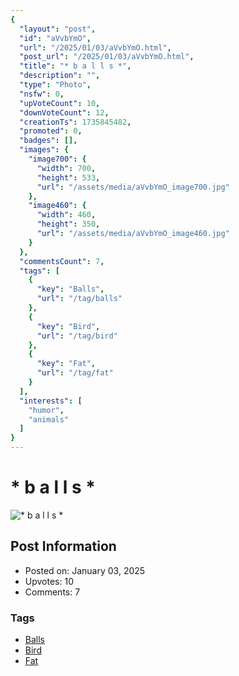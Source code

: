```yaml
---
{
  "layout": "post",
  "id": "aVvbYmO",
  "url": "/2025/01/03/aVvbYmO.html",
  "post_url": "/2025/01/03/aVvbYmO.html",
  "title": "* b a l l s *",
  "description": "",
  "type": "Photo",
  "nsfw": 0,
  "upVoteCount": 10,
  "downVoteCount": 12,
  "creationTs": 1735845482,
  "promoted": 0,
  "badges": [],
  "images": {
    "image700": {
      "width": 700,
      "height": 533,
      "url": "/assets/media/aVvbYmO_image700.jpg"
    },
    "image460": {
      "width": 460,
      "height": 350,
      "url": "/assets/media/aVvbYmO_image460.jpg"
    }
  },
  "commentsCount": 7,
  "tags": [
    {
      "key": "Balls",
      "url": "/tag/balls"
    },
    {
      "key": "Bird",
      "url": "/tag/bird"
    },
    {
      "key": "Fat",
      "url": "/tag/fat"
    }
  ],
  "interests": [
    "humor",
    "animals"
  ]
}
---
```


# * b a l l s *

![* b a l l s *](/assets/media/aVvbYmO_image700.jpg)

## Post Information

- Posted on: January 03, 2025
- Upvotes: 10
- Comments: 7

### Tags

- [Balls](/tag/Balls)
- [Bird](/tag/Bird)
- [Fat](/tag/Fat)
